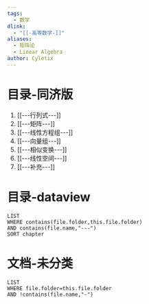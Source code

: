 ```yaml
---
tags:
  - 数学
dlink:
  - "[[-高等数学-]]"
aliases:
  - 矩阵论
  - Linear Algebra
author: Cyletix
---
```

# 目录-同济版
1. [[---行列式---]]
2. [[---矩阵---]]
3. [[---线性方程组---]]
4. [[---向量组---]]
5. [[---相似变换---]]
6. [[---线性空间---]]
7. [[---补充---]]
# 目录-dataview
```dataview
LIST
WHERE contains(file.folder,this.file.folder)
AND contains(file.name,"---")
SORT chapter
```
# 文档-未分类
```dataview
LIST
WHERE file.folder=this.file.folder
AND !contains(file.name,"-")
```